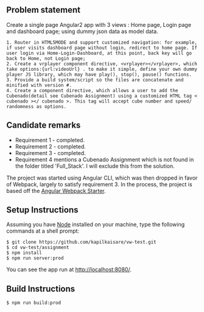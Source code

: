 ## Problem statement

Create a single page Angular2 app with 3 views : Home page, Login page and dashboard page; using dummy json data as model data.

	1. Router in HTML5MODE and support customized navigation: for example, if user visits dashboard page without login, redirect to home page. If user login via Home-Login-Dashboard, at this point, back key will go back to Home, not Login page;
	2. Create a vrplayer component directive, <vrplayer></vrplayer>, which take options:{url:videoUrl} . to make it simple, define your own dummy player JS library, which may have play(), stop(), pause() functions.
	3. Provide a build system/script so the files are concatenate and minified with version #.
	4. Create a component directive, which allows a user to add the Cubenado(detail see Cubenado Assignment) using a customized HTML tag < cubenado ></ cubenado >. This tag will accept cube number and speed/ randomness as options.

## Candidate remarks

* Requirement 1 - completed.
* Requirement 2 - completed.
* Requirement 3 - completed.
*	Requirement 4 mentions a Cubenado Assignment which is not found in the folder titled 'Full_Stack'. I will exclude this from the solution.

The project was started using Angular CLI, which was then dropped in favor of Webpack, largely to satisfy requirement 3. In the process, the project is based off the [Angular Webpack Starter](https://github.com/AngularClass/angular2-webpack-starter).

## Setup Instructions

Assuming you have [Node](https://nodejs.org/en/) installed on your machine, type the following commands at a shell prompt:

	$ git clone https://github.com/kapilkaisare/vw-test.git
	$ cd vw-test/assignment
	$ npm install
	$ npm run server:prod

You can see the app run at [http://localhost:8080/]().

## Build Instructions
	$ npm run build:prod